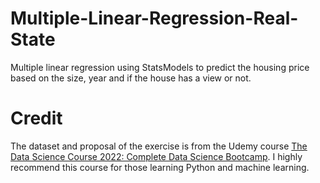 # Multiple-Linear-Regression-Real-State
Multiple linear regression using StatsModels to predict the housing price based on the size, year and if the house has a view or not.

# Credit
The dataset and proposal of the exercise is from the Udemy course [The Data Science Course 2022: Complete Data Science Bootcamp](https://www.udemy.com/course/the-data-science-course-complete-data-science-bootcamp/). I highly recommend this course for those learning Python and machine learning.
